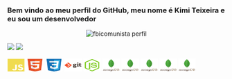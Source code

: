 
### Bem vindo ao meu perfil do GitHub, meu nome é Kimi Teixeira e eu sou um desenvolvedor 

<div>
 <p align="center"> <img src="https://komarev.com/ghpvc/?username=fbicomunista" alt="fbicomunista perfil" /> 
 </div>


   
 <div>
  <img height="180em" src="https://github-readme-stats.vercel.app/api?username=fbicomunista&show_icons=true&theme=onedark&include_all_commits=true&count_private=true"/>
  <img height="180em" src="https://github-readme-stats.vercel.app/api/top-langs/?username=fbicomunista&layout=compact&langs_count=7&theme=dracula"/>
</div>

<div style="display: inline_block"><br>
  <img align="center" alt="fbicomunista-Js" height="30" width="40" src="https://raw.githubusercontent.com/devicons/devicon/master/icons/javascript/javascript-plain.svg">
  <img align="center" alt="fbicomunista-HTML" height="30" width="40" src="https://raw.githubusercontent.com/devicons/devicon/master/icons/html5/html5-original.svg">
  <img align="center" alt="fbicomunista-CSS" height="30" width="40" src="https://raw.githubusercontent.com/devicons/devicon/master/icons/css3/css3-original.svg">
  <img align="center" alt="bootstap" height="30" width="40" src="https://github.com/devicons/devicon/blob/master/icons/git/git-original-wordmark.svg">
  <img align="center" alt=" " height="30" width="40" src="https://github.com/devicons/devicon/blob/master/icons/nodejs/nodejs-original.svg">
  <img align="center" alt=" " height="30" width="40" src="https://github.com/devicons/devicon/blob/master/icons/mongodb/mongodb-original-wordmark.svg">
 <img align="center" alt=" " height="30" width="40" src="https://github.com/devicons/devicon/blob/master/icons/mongodb/mongodb-original-wordmark.svg">
 <img align="center" alt=" " height="30" width="40" src="https://github.com/devicons/devicon/blob/master/icons/mongodb/mongodb-original-wordmark.svg">
 <img align="center" alt=" " height="30" width="40" src="https://github.com/devicons/devicon/blob/master/icons/mongodb/mongodb-original-wordmark.svg">
 <img align="center" alt=" " height="30" width="40" src="https://github.com/devicons/devicon/blob/master/icons/mongodb/mongodb-original-wordmark.svg">
  
 </div>

